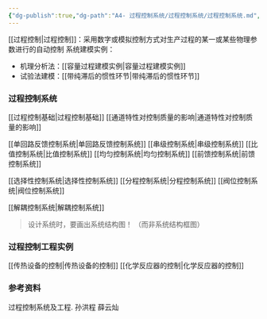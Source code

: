 ```yaml
---
{"dg-publish":true,"dg-path":"A4- 过程控制系统/过程控制系统/过程控制系统.md","dg-pinned":true,"time":"2025-05-14","permalink":"/A4- 过程控制系统/过程控制系统/过程控制系统/","pinned":true,"dgPassFrontmatter":true,"noteIcon":"","created":"2025-03-03T09:20:55.000+08:00","updated":"2025-05-14T14:26:30.529+08:00"}
---
```



[[过程控制\|过程控制]]：采用数字或模拟控制方式对生产过程的某一或某些物理参数进行的自动控制
系统建模实例：
- 机理分析法：[[容量过程建模实例\|容量过程建模实例]]
- 试验法建模：[[带纯滞后的惯性环节\|带纯滞后的惯性环节]]

### 过程控制系统
[[过程控制基础\|过程控制基础]]
[[通道特性对控制质量的影响\|通道特性对控制质量的影响]]

[[单回路反馈控制系统\|单回路反馈控制系统]]
[[串级控制系统\|串级控制系统]]
[[比值控制系统\|比值控制系统]]
[[均匀控制系统\|均匀控制系统]]
[[前馈控制系统\|前馈控制系统]]

[[选择性控制系统\|选择性控制系统]]
[[分程控制系统\|分程控制系统]]
[[阀位控制系统\|阀位控制系统]]

[[解耦控制系统\|解耦控制系统]]

> 设计系统时，要画出系统结构图！ （而非系统结构框图）

### 过程控制工程实例
[[传热设备的控制\|传热设备的控制]]
[[化学反应器的控制\|化学反应器的控制]]

### 参考资料
过程控制系统及工程. 孙洪程
薛云灿

